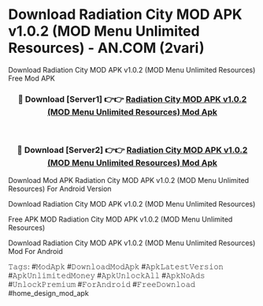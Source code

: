 # Download Radiation City MOD APK v1.0.2 (MOD Menu Unlimited Resources) - AN.COM (2vari)
Download Radiation City MOD APK v1.0.2 (MOD Menu Unlimited Resources) Free Mod APK

<div align="center">
<h3>🔴 Download [Server1] 👉👉 <a href="https://apkcomod.com?title=Radiation_City_MOD_APK_v1.0.2_(MOD_Menu_Unlimited_Resources)">Radiation City MOD APK v1.0.2 (MOD Menu Unlimited Resources) Mod Apk</a></h3><br>

<h3>🔴 Download [Server2] 👉👉 <a href="https://apkcomod.com?title=Radiation_City_MOD_APK_v1.0.2_(MOD_Menu_Unlimited_Resources)">Radiation City MOD APK v1.0.2 (MOD Menu Unlimited Resources) Mod Apk</a></h3>
</div>


Download Mod APK Radiation City MOD APK v1.0.2 (MOD Menu Unlimited Resources) For Android Version

Download Radiation City MOD APK v1.0.2 (MOD Menu Unlimited Resources) 

Free APK MOD Radiation City MOD APK v1.0.2 (MOD Menu Unlimited Resources) 

Download Radiation City MOD APK v1.0.2 (MOD Menu Unlimited Resources) Mod For Android

𝚃𝚊𝚐𝚜: #𝙼𝚘𝚍𝙰𝚙𝚔 #𝙳𝚘𝚠𝚗𝚕𝚘𝚊𝚍𝙼𝚘𝚍𝙰𝚙𝚔 #𝙰𝚙𝚔𝙻𝚊𝚝𝚎𝚜𝚝𝚅𝚎𝚛𝚜𝚒𝚘𝚗 #𝙰𝚙𝚔𝚄𝚗𝚕𝚒𝚖𝚒𝚝𝚎𝚍𝙼𝚘𝚗𝚎𝚢 #𝙰𝚙𝚔𝚄𝚗𝚕𝚘𝚌𝚔𝙰𝚕𝚕 #𝙰𝚙𝚔𝙽𝚘𝙰𝚍𝚜 #𝚄𝚗𝚕𝚘𝚌𝚔𝙿𝚛𝚎𝚖𝚒𝚞𝚖 #𝙵𝚘𝚛𝙰𝚗𝚍𝚛𝚘𝚒𝚍 #𝙵𝚛𝚎𝚎𝙳𝚘𝚠𝚗𝚕𝚘𝚊𝚍 #home_design_mod_apk